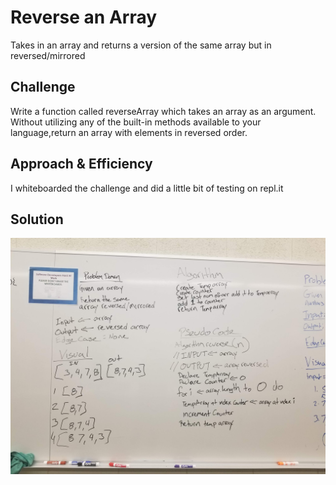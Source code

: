# Reverse an Array
Takes in an array and returns a version of the same array but in reversed/mirrored

## Challenge
Write a function called reverseArray which takes an array as an argument. Without utilizing any of the built-in methods available to your language,return an array with elements in reversed order.
## Approach & Efficiency
I whiteboarded the challenge and did a little bit of testing on repl.it

## Solution
![alt text](https://raw.githubusercontent.com/felipedelatorre/data-structures-and-algorithms/master/code-challenges/401/arrayReverse/assets/array-reverse.jpg)
